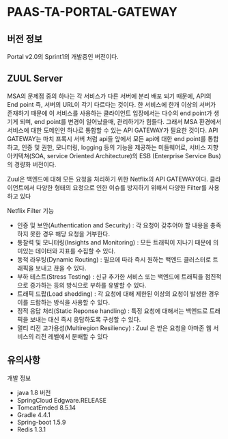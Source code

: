 # PAAS-TA-PORTAL-GATEWAY

## 버전 정보
Portal v2.0의 Sprint1의 개발중인 버전이다.

## ZUUL Server
MSA의 문제점 중의 하나는 각 서비스가 다른 서버에 분리 배포 되기 때문에, API의 End point 즉, 서버의 URL이 각기 다르다는 것이다.
한 서비스에 한개 이상의 서버가 존재하기 때문에 이 서비스를 사용하는 클라이언트 입장에서는 다수의 end point가 생기게 되며, end point를 변경이 일어났을때, 
관리하기가 힘들다. 그래서 MSA 환경에서 서비스에 대한 도메인인 하나로 통합할 수 있는 API GATEWAY가 필요한 것이다.
API GATEWAY는 마치 프록시 서버 처럼 api들 앞에서 모든 api에 대한 end point를 통합하고, 인증 및 권한, 모니터링, logging 등의 기능을 제공하는 미들웨어로, 
서비스 지향 아키텍쳐(SOA, service Oriented Architecture)의 ESB (Enterprise Service Bus)의 경량화 버전이다.

Zuul은 백엔드에 대해 모든 요청을 처리하기 위한 Netflix의 API GATEWAY이다.
클라이언트에서 다양한 형태의 요청으로 인한 이슈를 방지하기 위해서 다양한 Filter를 사용하고 있다

Netflix Filter 기능
- 인증 및 보안(Authentication and Security) : 각 요청이 갖추어야 할 내용을 충족하지 못한 경우 해당 요청을 거부한다.
- 통찰력 및 모니터링(Insights and Monitoring) : 모든 트래픽이 지나기 때문에 의미있는 데이터와 지표를 수집할 수 있다. 
- 동적 라우팅(Dynamic Routing) : 필요에 따라 즉시 원하는 백엔드 클러스터로 트래픽을 보내고 끊을 수 있다. 
- 부하 테스트(Stress Testing) : 신규 추가한 서비스 또는 백엔드에 트래픽을 점진적으로 증가하는 등의 방식으로 부하를 유발할 수 있다. 
- 트래픽 드랍(Load shedding) : 각 요청에 대해 제한된 이상의 요청이 발생한 경우 이를 드랍하는 방식을 사용할 수 있다. 
- 정적 응답 처리(Static Reponse handling) : 특정 요청에 대해서는 백엔드로 트래픽을 보내는 대신 즉시 응답하도록 구성할 수 있다. 
- 멀티 리전 고가용성(Multiregion Resiliency) : Zuul 은 받은 요청을 아마존 웹 서비스의 리전 레벨에서 분배할 수 있다

## 유의사항

개발 정보
- java 1.8 버전
- SpringCloud Edgware.RELEASE 
- TomcatEmded 8.5.14
- Gradle 4.4.1
- Spring-boot 1.5.9
- Redis 1.3.1


